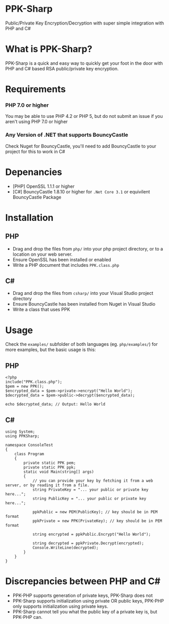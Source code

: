 # PPK-Sharp
Public/Private Key Encryption/Decryption with super simple integration with PHP and C#

# What is PPK-Sharp?
PPK-Sharp is a quick and easy way to quickly get your foot in the door with PHP and C# based RSA public/private key encryption.

# Requirements

### PHP 7.0 or higher

You may be able to use PHP 4.2 or PHP 5, but do not submit an issue if you aren't using PHP 7.0 or higher

### Any Version of .NET that supports BouncyCastle

Check Nuget for BouncyCastle, you'll need to add BouncyCastle to your project for this to work in C#

# Depenancies

- [PHP] OpenSSL 1.1.1 or higher
- [C#] BouncyCastle 1.8.10 or higher for `.Net Core 3.1` or equivilent BouncyCastle Package

# Installation

## PHP
- Drag and drop the files from `php/` into your php project directory, or to a location on your web server.
- Ensure OpenSSL has been installed or enabled
- Write a PHP document that includes `PPK.class.php`

## C# 
- Drag and drop the files from `csharp/` into your Visual Studio project directory
- Ensure BouncyCastle has been installed from Nuget in Visual Studio
- Write a class that uses PPK

# Usage

Check the `examples/` subfolder of both languages (eg. `php/examples/`) for more examples, but the basic usage is this:

## PHP
```
<?php
include("PPK.class.php");
$pem = new PPK();
$encrypted_data = $pem->private->encrypt("Hello World");
$decrypted_data = $pem->public->decrypt($encrypted_data);

echo $decrypted_data; // Output: Hello World
```

## C#
```
using System;
using PPKSharp;

namespace ConsoleTest
{
    class Program
    {
        private static PPK pem;
        private static PPK ppk;
        static void Main(string[] args)
        {
            // you can provide your key by fetching it from a web server, or by reading it from a file.
            string PrivateKey = "... your public or private key here...";
            string PublicKey = "... your public or private key here...";

            ppkPublic = new PEM(PublicKey); // key should be in PEM format
            ppkPrivate = new PPK(PrivateKey); // key should be in PEM format
            
            string encrypted = ppkPublic.Encrypt("Hello World");

            string decrypted = ppkPrivate.Decrypt(encrypted);
            Console.WriteLine(decrypted);
        }
    }
}
```

# Discrepancies between PHP and C#

- PPK-PHP supports generation of private keys, PPK-Sharp does not
- PPK-Sharp supports initialization using private OR public keys, PPK-PHP only supports initialization using private keys.
- PPK-Sharp cannot tell you what the public key of a private key is, but PPK-PHP can.
